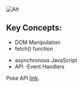 ![Alt](https://www.rsvn.it/wp-content/uploads/2019/12/pikachu-logo-png-3.png "Title")

## Key Concepts:

* DOM Manipulation
* fetch() function
- asynchronous JavaScript
- API
-Event Handlers

Poke API [link](https://pokeapi.co/ "Title").
